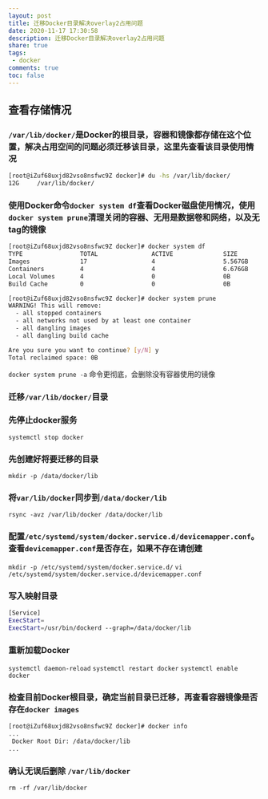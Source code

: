 ```yaml
---
layout: post
title: 迁移Docker目录解决overlay2占用问题
date: 2020-11-17 17:30:58
description: 迁移Docker目录解决overlay2占用问题
share: true
tags:
 - docker
comments: true
toc: false
---
```


## 查看存储情况  

### `/var/lib/docker/`是Docker的根目录，容器和镜像都存储在这个位置，解决占用空间的问题必须迁移该目录，这里先查看该目录使用情况

```bash
[root@iZuf68uxjd82vso8nsfwc9Z docker]# du -hs /var/lib/docker/
12G     /var/lib/docker/
```

###  使用Docker命令`docker system df`查看Docker磁盘使用情况，使用`docker system prune`清理关闭的容器、无用是数据卷和网络，以及无tag的镜像  

```bash
[root@iZuf68uxjd82vso8nsfwc9Z docker]# docker system df
TYPE                TOTAL               ACTIVE              SIZE                RECLAIMABLE
Images              17                  4                   5.567GB             4.054GB (72%)
Containers          4                   4                   6.676GB             0B (0%)
Local Volumes       4                   0                   0B                  0B
Build Cache         0                   0                   0B                  0B
```

```bash
[root@iZuf68uxjd82vso8nsfwc9Z docker]# docker system prune
WARNING! This will remove:
  - all stopped containers
  - all networks not used by at least one container
  - all dangling images
  - all dangling build cache

Are you sure you want to continue? [y/N] y
Total reclaimed space: 0B
```  

`docker system prune -a` 命令更彻底，会删除没有容器使用的镜像  

### 迁移`/var/lib/docker/`目录

### 先停止docker服务  

`systemctl stop docker`

### 先创建好将要迁移的目录  

`mkdir -p /data/docker/lib`  

### 将`var/lib/docker`同步到`/data/docker/lib`  

`rsync -avz /var/lib/docker /data/docker/lib`  

### 配置`/etc/systemd/system/docker.service.d/devicemapper.conf`。查看`devicemapper.conf`是否存在，如果不存在请创建  

`mkdir -p /etc/systemd/system/docker.service.d/`
`vi /etc/systemd/system/docker.service.d/devicemapper.conf`

### 写入映射目录  

```bash
[Service]
ExecStart=
ExecStart=/usr/bin/dockerd --graph=/data/docker/lib
```

### 重新加载Docker 

`systemctl daemon-reload`
`systemctl restart docker`
`systemctl enable docker`  

### 检查目前Docker根目录，确定当前目录已迁移，再查看容器镜像是否存在`docker images`

```bash
[root@iZuf68uxjd82vso8nsfwc9Z docker]# docker info
...
 Docker Root Dir: /data/docker/lib
... 
```

### 确认无误后删除 `/var/lib/docker`

`rm -rf /var/lib/docker`